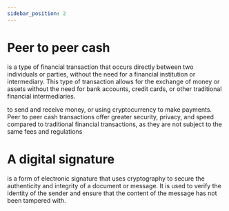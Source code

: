 ```yaml
---
sidebar_position: 2
---
```


# Peer to peer cash
is a type of financial transaction that occurs directly between two individuals or parties, without the need for a financial institution or intermediary. This type of transaction allows for the exchange of money or assets without the need for bank accounts, credit cards, or other traditional financial intermediaries. 
 
to send and receive money, or using cryptocurrency to make payments. Peer to peer cash transactions offer greater security, privacy, and speed compared to traditional financial transactions, as they are not subject to the same fees and regulations

# A digital signature

is a form of electronic signature that uses cryptography to secure the authenticity and integrity of a document or message. It is used to verify the identity of the sender and ensure that the content of the message has not been tampered with.

